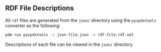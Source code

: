 ## RDF File Descriptions

All `rdf` files are generated from the `json/` directory using the `pyspdxtools` converter as the following:

```bash
pdm run pyspdxtools -i json-file.json -o rdf-file.rdf.xml
```

Descriptions of each file can be viewed in the `json/` directory.
